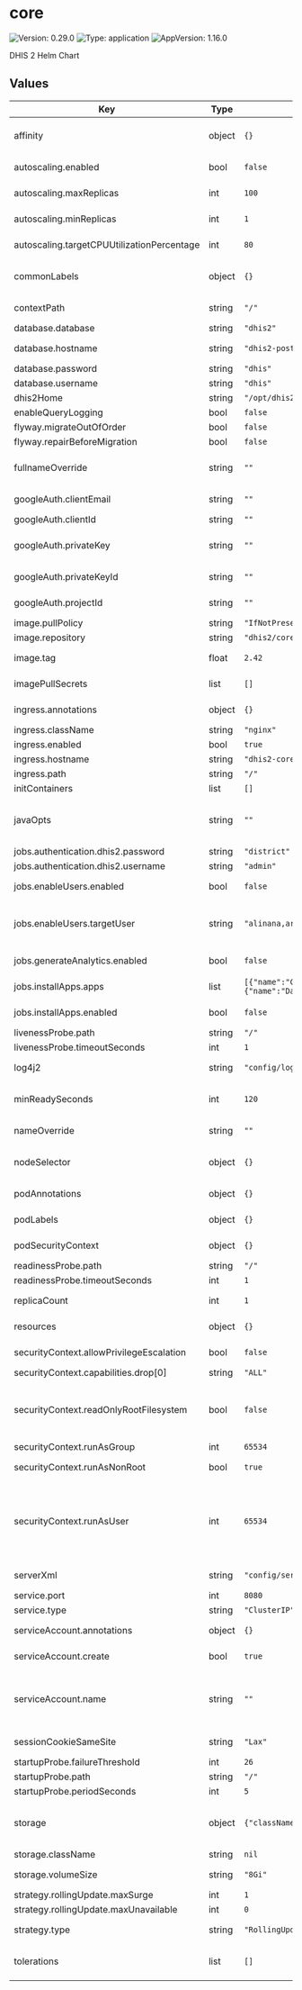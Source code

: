 # core

![Version: 0.29.0](https://img.shields.io/badge/Version-0.29.0-informational?style=flat-square) ![Type: application](https://img.shields.io/badge/Type-application-informational?style=flat-square) ![AppVersion: 1.16.0](https://img.shields.io/badge/AppVersion-1.16.0-informational?style=flat-square)

DHIS 2 Helm Chart

## Values

| Key | Type | Default | Description |
|-----|------|---------|-------------|
| affinity | object | `{}` | Affinity rules for pod scheduling, allowing you to define preferred or required co-location of pods. |
| autoscaling.enabled | bool | `false` | Whether horizontal pod autoscaler is enabled. |
| autoscaling.maxReplicas | int | `100` | Maximum number of replicas for the deployment. |
| autoscaling.minReplicas | int | `1` | Minimum number of replicas for the deployment. |
| autoscaling.targetCPUUtilizationPercentage | int | `80` | Target CPU utilization percentage to scale based on. |
| commonLabels | object | `{}` | Common labels applied to all Kubernetes resources created by this chart. |
| contextPath | string | `"/"` | Context path settings for Embedded Tomcat |
| database.database | string | `"dhis2"` | Name of the database to use. |
| database.hostname | string | `"dhis2-postgresql.dhis2.svc"` | Hostname or IP address of the PostgreSQL server. |
| database.password | string | `"dhis"` | Default database password. |
| database.username | string | `"dhis"` | Default database username. |
| dhis2Home | string | `"/opt/dhis2"` | DHIS 2 home directory. |
| enableQueryLogging | bool | `false` | Enable SQL query logging |
| flyway.migrateOutOfOrder | bool | `false` | Allow out-of-order migrations |
| flyway.repairBeforeMigration | bool | `false` | Repair before migrations |
| fullnameOverride | string | `""` | Overrides the full name of the deployment (including namespace). |
| googleAuth.clientEmail | string | `""` | The email address of the service account. |
| googleAuth.clientId | string | `""` | The OAuth 2.0 Client ID. |
| googleAuth.privateKey | string | `""` | The private key in PEM format. Use single quotes if it contains \n or other special characters. |
| googleAuth.privateKeyId | string | `""` | The private key ID used for authentication. |
| googleAuth.projectId | string | `""` | The unique ID of the Google Cloud Project. |
| image.pullPolicy | string | `"IfNotPresent"` | Image pull policy. |
| image.repository | string | `"dhis2/core"` | Docker image repository name. |
| image.tag | float | `2.42` | Overrides the image tag whose default is the chart appVersion. |
| imagePullSecrets | list | `[]` | List of secrets to use for pulling images from private registries. |
| ingress.annotations | object | `{}` | Annotations which should be applied to the ingress resource |
| ingress.className | string | `"nginx"` | Class name |
| ingress.enabled | bool | `true` | Whether to enable ingress or not. |
| ingress.hostname | string | `"dhis2-core.127.0.0.1.nip.io"` | Hostname |
| ingress.path | string | `"/"` | Path |
| initContainers | list | `[]` | Init containers. |
| javaOpts | string | `""` | Additional options for JVM.catalinaOpts: "-Dcontext.path='' -Dcontext.sameSiteCookies='lax'" |
| jobs.authentication.dhis2.password | string | `"district"` | Default DHIS2 username. |
| jobs.authentication.dhis2.username | string | `"admin"` | Default DHIS2 username. |
| jobs.enableUsers.enabled | bool | `false` | Whether the "Enable Users" job is enabled. |
| jobs.enableUsers.targetUser | string | `"alinana,arabiceB"` | List of users to target. Support multiple users by adding a comma-separated list of usernames. |
| jobs.generateAnalytics.enabled | bool | `false` | Whether the "Generate Analytics" job is enabled. |
| jobs.installApps.apps | list | `[{"name":"Capture","version":"latest"},{"name":"Dashboard","version":"latest"}]` | List of applications to install/update |
| jobs.installApps.enabled | bool | `false` | Whether the "Install Apps" job is enabled. |
| livenessProbe.path | string | `"/"` | Path |
| livenessProbe.timeoutSeconds | int | `1` | Timeout in seconds |
| log4j2 | string | `"config/log4j2.xml"` | Path to the log4j2 configuration file. |
| minReadySeconds | int | `120` | Minimum number of seconds for the pod to be ready before being considered available. |
| nameOverride | string | `""` | Overrides the chart's default name. |
| nodeSelector | object | `{}` | Node selector labels that allow pods to be scheduled only onto nodes matching these labels. |
| podAnnotations | object | `{}` | Annotations applied to all pods deployed by this chart. |
| podLabels | object | `{}` | Labels applied to all pods deployed by this chart. |
| podSecurityContext | object | `{}` | Security context settings for pods (e.g., fsGroup). |
| readinessProbe.path | string | `"/"` | Path |
| readinessProbe.timeoutSeconds | int | `1` | Timeout in seconds |
| replicaCount | int | `1` | Number of replicas (instances) of DHIS 2 to run. |
| resources | object | `{}` | Resource requests and limits for containers. |
| securityContext.allowPrivilegeEscalation | bool | `false` | Whether to allow privilege escalation |
| securityContext.capabilities.drop[0] | string | `"ALL"` |  |
| securityContext.readOnlyRootFilesystem | bool | `false` | Don't change this. DHIS2 currently doesn't support read-only filesystem since it requires write access to its home directory |
| securityContext.runAsGroup | int | `65534` | See `securityContext.runAsUser` |
| securityContext.runAsNonRoot | bool | `true` | Enforce application running as a non-privileged user |
| securityContext.runAsUser | int | `65534` | 65534 is commonly used as a non-root user, and it corresponds to the nobody user in the distroless image which is used for DHIS2 builds after 2.42. Before 2.42, the user id 65532 is used |
| serverXml | string | `"config/server.xml"` | Path to the Tomcat server XML configuration file. |
| service.port | int | `8080` | Service port |
| service.type | string | `"ClusterIP"` | Service type |
| serviceAccount.annotations | object | `{}` | Additional annotations for the service account. |
| serviceAccount.create | bool | `true` | Whether a service account should be created. |
| serviceAccount.name | string | `""` | Name of an existing service account to use. If not set and create is true, a name is generated using the fullname template |
| sessionCookieSameSite | string | `"Lax"` | Value can be 'Lax', 'Strict', or 'None'. |
| startupProbe.failureThreshold | int | `26` | Maximum number of failures. |
| startupProbe.path | string | `"/"` | Path |
| startupProbe.periodSeconds | int | `5` | Period between each try |
| storage | object | `{"className":null,"volumeSize":"8Gi"}` | If "minIO" or "S3" is configured, then the following configuration is ignored and no pvc will be created |
| storage.className | string | `nil` | Name of the storage class. |
| storage.volumeSize | string | `"8Gi"` | Size of the Persistent Volume Claim, e.g., 8Gi for 8 gigabytes. |
| strategy.rollingUpdate.maxSurge | int | `1` | Maximum surge |
| strategy.rollingUpdate.maxUnavailable | int | `0` | Maximum unavailable |
| strategy.type | string | `"RollingUpdate"` | Deployment strategy for rolling updates. |
| tolerations | list | `[]` | Tolerations that are added to pods to allow them to schedule onto nodes with certain taints. |

